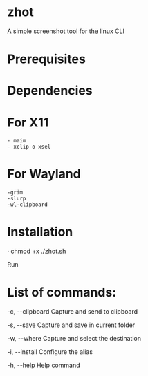 # zhot
A simple screenshot tool for the linux CLI

# Prerequisites 

 # Dependencies
   # For X11
    - maim
    - xclip o xsel
  # For Wayland
    -grim
    -slurp
    -wl-clipboard

# Installation 
 · chmod +x ./zhot.sh

Run



# List of commands:

  -c, --clipboard   Capture and send to clipboard
  
  -s, --save        Capture and save in current folder
  
  -w, --where       Capture and select the destination
  
  -i, --install     Configure the alias 
  
  -h, --help        Help command
